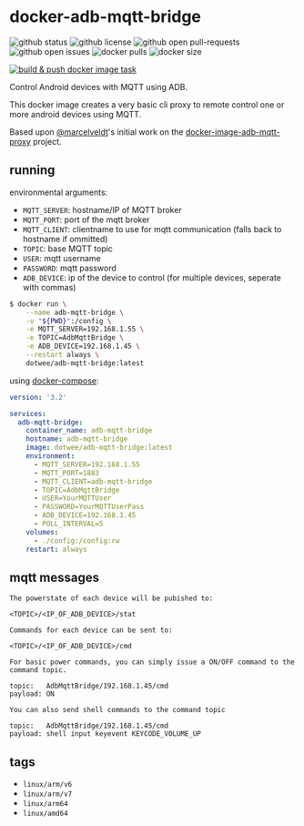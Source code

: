 # docker-adb-mqtt-bridge

![github status](https://badgen.net/github/status/dotwee/docker-adb-mqtt-bridge?icon=github)
![github license](https://badgen.net/github/license/dotwee/docker-adb-mqtt-bridge?icon=github)
![github open pull-requests](https://badgen.net/github/open-prs/dotwee/docker-adb-mqtt-bridge?icon=github&label=open%20pull-requests)
![github open issues](https://badgen.net/github/open-issues/dotwee/docker-adb-mqtt-bridge?icon=github)
![docker pulls](https://badgen.net/docker/pulls/dotwee/adb-mqtt-bridge?icon=docker&label=pulls)
![docker size](https://badgen.net/docker/size/dotwee/adb-mqtt-bridge?icon=docker&label=size)

[![build & push docker image task](https://github.com/dotWee/docker-adb-mqtt-bridge/actions/workflows/main.yml/badge.svg?branch=master)](https://github.com/dotWee/docker-adb-mqtt-bridge/actions/workflows/main.yml)

Control Android devices with MQTT using ADB. 

This docker image creates a very basic cli proxy to remote control one or more android devices using MQTT.

Based upon [@marcelveldt](https://github.com/marcelveldt)'s initial work on the [docker-image-adb-mqtt-proxy](https://github.com/marcelveldt/docker-image-adb-mqtt-proxy) project.

## running

environmental arguments:

- `MQTT_SERVER`: hostname/IP of MQTT broker
- `MQTT_PORT`: port of the mqtt broker
- `MQTT_CLIENT`: clientname to use for mqtt communication (falls back to hostname if ommitted)
- `TOPIC`: base MQTT topic
- `USER`: mqtt username
- `PASSWORD`: mqtt password
- `ADB_DEVICE`: ip of the device to control (for multiple devices, seperate with commas)

```bash
$ docker run \
    --name adb-mqtt-bridge \
    -v "${PWD}":/config \
    -e MQTT_SERVER=192.168.1.55 \
    -e TOPIC=AdbMqttBridge \
    -e ADB_DEVICE=192.168.1.45 \
    --restart always \
    dotwee/adb-mqtt-bridge:latest
```

using [docker-compose](./docker-compose.yml):

```yaml
version: '3.2'

services:
  adb-mqtt-bridge:
    container_name: adb-mqtt-bridge
    hostname: adb-mqtt-bridge
    image: dotwee/adb-mqtt-bridge:latest
    environment:
      - MQTT_SERVER=192.168.1.55
      - MQTT_PORT=1883
      - MQTT_CLIENT=adb-mqtt-bridge
      - TOPIC=AdbMqttBridge
      - USER=YourMQTTUser
      - PASSWORD=YourMQTTUserPass
      - ADB_DEVICE=192.168.1.45
      - POLL_INTERVAL=5
    volumes:
      - ./config:/config:rw
    restart: always
```

## mqtt messages


```
The powerstate of each device will be pubished to:

<TOPIC>/<IP_OF_ADB_DEVICE>/stat
```


```
Commands for each device can be sent to:

<TOPIC>/<IP_OF_ADB_DEVICE>/cmd
```

```
For basic power commands, you can simply issue a ON/OFF command to the command topic.

topic:   AdbMqttBridge/192.168.1.45/cmd
payload: ON
```

```
You can also send shell commands to the command topic

topic:   AdbMqttBridge/192.168.1.45/cmd
payload: shell input keyevent KEYCODE_VOLUME_UP
```

## tags

- `linux/arm/v6`
- `linux/arm/v7`
- `linux/arm64`
- `linux/amd64`
